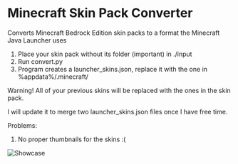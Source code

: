 # Minecraft Skin Pack Converter

Converts Minecraft Bedrock Edition skin packs to a format the Minecraft Java Launcher uses

1. Place your skin pack without its folder (important) in ./input
2. Run convert.py
3. Program creates a launcher_skins.json, replace it with the one in %appdata%/.minecraft/

Warning! All of your previous skins will be replaced with the ones in the skin pack.

I will update it to merge two launcher_skins.json files once I have free time.

Problems:
  1. No proper thumbnails for the skins :(
  
 
 ![Showcase](https://i.ibb.co/YkXRPzL/Minecraft-Launcher-62-Yk-KCo-Za-Q.png)
